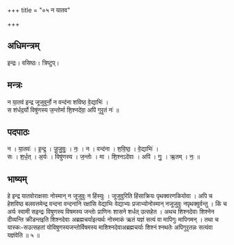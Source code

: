 +++
title = "०५ न यातव"

+++
## अधिमन्त्रम्
इन्द्रः। वसिष्ठः। त्रिष्टुप्।

## मन्त्रः
न या॒तव॑ इन्द्र जूजुवुर्नो॒ न वन्द॑ना शविष्ठ वे॒द्याभिः॑ ।  
स श॑र्धद॒र्यो विषु॑णस्य ज॒न्तोर्मा शि॒श्नदे॑वा॒ अपि॑ गुरृ॒तं नः॑ ॥

## पदपाठः
न । या॒तवः॑ । इ॒न्द्र॒ । जू॒जु॒वुः॒ । नः॒ । न । वन्द॑ना । श॒वि॒ष्ठ॒ । वे॒द्याभिः॑ ।  
सः । श॒र्ध॒त् । अ॒र्यः । विषु॑णस्य । ज॒न्तोः । मा । शि॒श्नऽदे॑वाः । अपि॑ । गुः॒ । ऋ॒तम् । नः॒ ॥

## भाष्यम्
हे इन्द्र यातवोराक्षसाः नोस्मान् न जूजुवुः न हिंस्युः । जूजुवुरिति हिंसाक्रियः पृथक्वरणकियोवा । अपि च हेशविष्ठ बलवत्तमेन्द्र वन्दना वन्दनानि रक्षांसि वेद्याभिः वेद्याभ्यः प्रजाभ्योनोस्मान् नजूजुवुः नपृथक्वुर्वन्तु । किं च अर्यः स्वामी सइन्द्रः विषुणस्य विषमस्य जन्तोः प्राणिनः शासने शर्धत् उत्सहेत । अथच शिश्नदेवाः शिश्नेन दीव्यन्ति क्रीडन्तइति शिश्नदेवाः अब्रह्मचर्याइत्यर्थः नोस्माकं ऋतं यज्ञं सत्यं वा मापिगुः मापिगमन् । तथा च यास्कः-सउत्सहतां योविषुणस्यजन्तोर्विषमस्य माशिश्नदेवाअब्रह्मचर्याः शिश्नं श्नथतेः अपिगुरृतन्नः सत्यंवा यज्ञंवेति ॥ ५ ॥